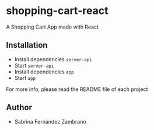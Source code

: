 # shopping-cart-react
A Shopping Cart App made with React

## Installation
- Install dependencies `server-api`
- Start `server-api`
- Install dependencies `app`
- Start `app`

For more info, please read the README file of each project

## Author
- Sabrina Fernández Zambrano

